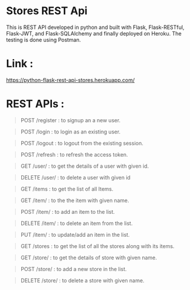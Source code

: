 # Stores REST Api

This is REST API developed in python and built with Flask, Flask-RESTful, Flask-JWT, and Flask-SQLAlchemy and finally deployed on Heroku. The testing is done using Postman.

# Link : 
https://python-flask-rest-api-stores.herokuapp.com/

# REST APIs :

> POST /register : to signup an a new user.

> POST /login : to login as an existing user.

> POST /logout : to logout from the existing session.

> POST /refresh : to refresh the access token.

> GET /user/<id> : to get the details of a user with given id.
  
> DELETE /user/<id> : to delete a user with given id

> GET /items : to get the list of all Items.

> GET /item/<name> : to the the item with given name.
  
> POST /item/<name> : to add an item to the list.
  
> DELETE /item/<name> : to delete an item from the list.

> PUT /item/<name> : to update/add an item in the list.
  
> GET /stores : to get the list of all the stores along with its items.
  
> GET /store/<name> : to get the details of store with given name.
  
> POST /store/<name> : to add a new store in the list.
  
> DELETE /store/<name> : to delete a store with given name.

